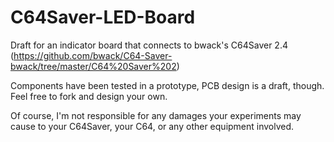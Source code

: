# C64Saver-LED-Board
Draft for an indicator board that connects to bwack's C64Saver 2.4 (https://github.com/bwack/C64-Saver-bwack/tree/master/C64%20Saver%202)

Components have been tested in a prototype, PCB design is a draft, though.
Feel free to fork and design your own.

Of course, I'm not responsible for any damages your experiments may cause to your C64Saver, your C64, or any other equipment involved.
